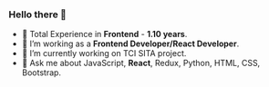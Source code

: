  ###    Hello there 👋
- 🔭 Total Experience in <b>Frontend</b> - <b>1.10 years</b>.
- 🔭 I’m working as a <b>Frontend Developer/React Developer</b>.
- 🔭 I’m currently working on TCI SITA project.
- 💬 Ask me about JavaScript, <b>React</b>, Redux, Python, HTML, CSS, Bootstrap.
